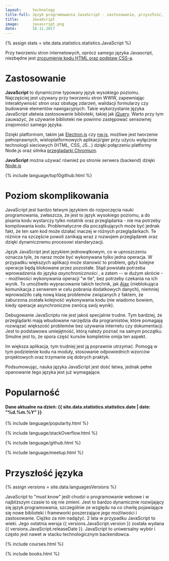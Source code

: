 ```yaml
---
layout:     technology
title-full: Język programowania JavaScript - zastosowanie, przyszłość, polecane książki
title:      JavaScript
image:		javascript.png
date:       18.11.2017
---
```


{% assign stats = site.data.statistics.statistics.JavaScript %}

Przy tworzeniu stron internetowych, oprócz samego języka Javascript, niezbędne jest [zrozumienie kodu HTML oraz podstaw CSS-a](/technologie/html&css).

# Zastosowanie

**JavaScript** to dynamicznie typowany język wysokiego poziomu. Najczęściej jest używany przy tworzeniu stron WWW, zapewniając interaktywność stron oraz obsługę zdarzeń, walidacji formularzy czy budowanie elementów nawigacyjnych. Takie wykorzystanie języka JavaScript ułatwia zastosowanie biblioteki, takiej jak [jQuery](https://jquery.com/). Warto przy tym zauważyć, że używanie biblioteki nie powinno zastępować sensownej znajomości samego języka.

Dzięki platformom, takim jak [Electron.js](https://electron.atom.io/) czy [nw.js](https://nwjs.io/), możliwe jest tworzenie pełnoprawnych, wieloplatformowych aplikacji/gier przy użyciu wyłącznie technologii sieciowych (HTML, CSS, JS...) dzięki połączeniu platformy Node.js oraz silnika [przeglądarki Chromium](https://www.chromium.org/).

**JavaScript** można używać również po stronie serwera (backend) dzięki [Node.js](/technologie/node.js)

{% include language/top10github.html %}

# Poziom skomplikowania

JavaScript jest bardzo łatwym językiem do rozpoczęcia nauki programowania, zwłaszcza, że jest to język wysokiego poziomu, a do pisania kodu wystarczy tylko notatnik oraz przeglądarka - nie ma potrzeby kompilowania kodu. Problematyczne dla początkujących może być jednak fakt, że ten sam kod może działać inaczej w różnych przeglądarkach. Te różnice na szczęście powoli zanikają wraz z rozwojem przeglądarek oraz dzięki dynamicznemu procesowi standaryzacji.

Język JavaScript jest językiem jednowątkowym, co w uproszczeniu oznacza tyle, że naraz może być wykonywana tylko jedna operacja. W przypadku większych aplikacji może stanowić to problem, gdyż kolejne operacje będą blokowane przez pozostałe. Stąd powstała potrzeba wprowadzenia do języka *asynchroniczności* , a zatem -- w dużym skrócie -- możliwości wykonywania operacji "w tle", bez potrzeby czekania na ich wynik. To umożliwiło wypracowanie takich technik, jak [Ajax](https://developer.mozilla.org/en/docs/AJAX) (nieblokująca komunikacja z serwerem w celu pobrania dodatkowych danych), niemniej wprowadziło całą nową klasę problemów związanych z faktem, że zaburzona została kolejność wykonywania kodu (nie wiadomo bowiem, kiedy operacje asynchroniczne zwrócą swój wynik).

Debugowanie JavaScriptu nie jest jakoś specjalnie trudne. Tym bardziej, że przeglądarki mają wbudowane narzędzia dla programistów, które pomagają rozwiązać większość problemów bez używania internetu czy dokumentacji. Jest to podstawowa umiejętność, którą należy poznać na samym początku. Smutne jest to, że spora część kursów kompletnie omija ten aspekt.

Im większa aplikacja, tym trudniej jest ją poprawnie utrzymać. Pomogą w tym podzielenie kodu na moduły, stosowanie odpowiednich wzorców projektowych oraz trzymanie się dobrych praktyk.

Podsumowując, nauka języka JavaScript jest dość łatwa, jednak pełne opanowanie tego języka jest już wymagające.

# Popularność

<h4>Dane aktualne na dzień: {{ site.data.statistics.statistics.date | date: "%d.%m.%Y"  }}</h4>

{% include language/popularity.html %}

{% include language/stackOverflow.html %}

{% include language/github.html %}

{% include language/meetup.html %}

# Przyszłość języka

{% assign versions = site.data.languagesVersions %}

JavaScript to "must know" jeśli chodzi o programowanie webowe i w najbliższym czasie to się nie zmieni. Jest to bardzo dynamicznie rozwijający się język programowania, szczególnie ze względu na co chwilę pojawiające się nowe biblioteki i frameworki poszerzające jego możliwości i zastosowanie. Ciężko za nim nadążyć. 2 lata w przypadku JavaScript to wieki. Jego ostatnia wersja {{ versions.JavaScript.version }} została wydana {{ versions.JavaScript.releaseDate }}. JavaScript to uniwersalny wybór i często jest nawet w stacku technologicznym backendowca.

{% include courses.html %}

{% include books.html %}